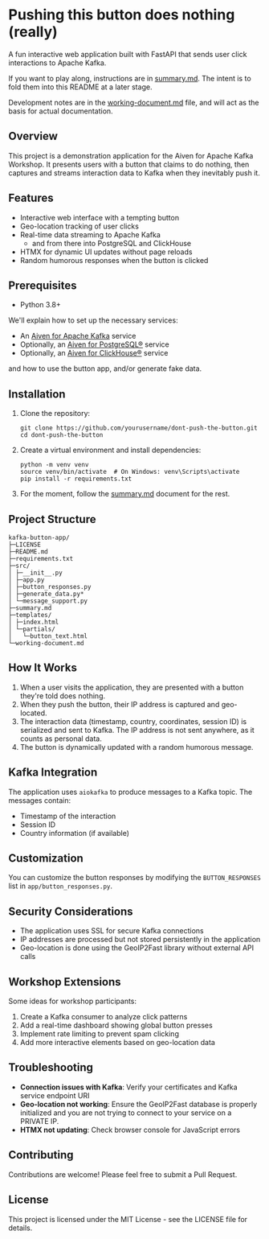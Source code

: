 # Pushing this button does nothing (really)

A fun interactive web application built with FastAPI that sends user click interactions to Apache Kafka.

If you want to play along, instructions are in [summary.md](summary.md). The intent is to fold them into this README at a later stage.

Development notes are in the [working-document.md](working-document.md) file, and will act as the basis for actual documentation.

## Overview

This project is a demonstration application for the Aiven for Apache Kafka
Workshop. It presents users with a button that claims to do nothing, then
captures and streams interaction data to Kafka when they inevitably push it.

## Features

- Interactive web interface with a tempting button
- Geo-location tracking of user clicks
- Real-time data streaming to Apache Kafka
  - and from there into PostgreSQL and ClickHouse
- HTMX for dynamic UI updates without page reloads
- Random humorous responses when the button is clicked

## Prerequisites

- Python 3.8+

We'll explain how to set up the necessary services:

- An [Aiven for Apache Kafka](https://aiven.io/kafka) service
- Optionally, an [Aiven for PostgreSQL®](https://aiven.io/postgresql) service
- Optionally, an [Aiven for ClickHouse®](https://aiven.io/clickhouse) service

and how to use the button app, and/or generate fake data.

## Installation

1. Clone the repository:

   ```
   git clone https://github.com/yourusername/dont-push-the-button.git
   cd dont-push-the-button
   ```

2. Create a virtual environment and install dependencies:

   ```
   python -m venv venv
   source venv/bin/activate  # On Windows: venv\Scripts\activate
   pip install -r requirements.txt
   ```

3. For the moment, follow the [summary.md](summary.md) document for the rest.

## Project Structure

```
kafka-button-app/
├─LICENSE
├─README.md
├─requirements.txt
├─src/
│ ├─__init__.py
│ ├─app.py
│ ├─button_responses.py
│ ├─generate_data.py*
│ └─message_support.py
├─summary.md
├─templates/
│ ├─index.html
│ └─partials/
│   └─button_text.html
└─working-document.md
```

## How It Works

1. When a user visits the application, they are presented with a button
   they're told does nothing.
2. When they push the button, their IP address is captured and geo-located.
3. The interaction data (timestamp, country, coordinates, session ID) is
   serialized and sent to Kafka. The IP address is not sent anywhere, as it
   counts as personal data.
4. The button is dynamically updated with a random humorous message.

## Kafka Integration

The application uses `aiokafka` to produce messages to a Kafka topic. The messages contain:

- Timestamp of the interaction
- Session ID
- Country information (if available)

## Customization

You can customize the button responses by modifying the `BUTTON_RESPONSES` list in `app/button_responses.py`.

## Security Considerations

- The application uses SSL for secure Kafka connections
- IP addresses are processed but not stored persistently in the application
- Geo-location is done using the GeoIP2Fast library without external API calls

## Workshop Extensions

Some ideas for workshop participants:

1. Create a Kafka consumer to analyze click patterns
2. Add a real-time dashboard showing global button presses
3. Implement rate limiting to prevent spam clicking
4. Add more interactive elements based on geo-location data

## Troubleshooting

- **Connection issues with Kafka**: Verify your certificates and Kafka service endpoint URI
- **Geo-location not working**: Ensure the GeoIP2Fast database is properly initialized and you are not trying to connect to your service on a PRIVATE IP.
- **HTMX not updating**: Check browser console for JavaScript errors

## Contributing

Contributions are welcome! Please feel free to submit a Pull Request.

## License

This project is licensed under the MIT License - see the LICENSE file for details.
